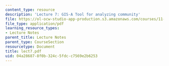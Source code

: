```yaml
---
content_type: resource
description: 'Lecture 7: GIS-A Tool for analyzing community'
file: https://ol-ocw-studio-app-production.s3.amazonaws.com/courses/11-204-planning-communications-and-digital-media-fall-2004/04a286878f0b324c5fdcc7569e2b6253_lect7.pdf
file_type: application/pdf
learning_resource_types:
- Lecture Notes
parent_title: Lecture Notes
parent_type: CourseSection
resourcetype: Document
title: lect7.pdf
uid: 04a28687-8f0b-324c-5fdc-c7569e2b6253
---
```

